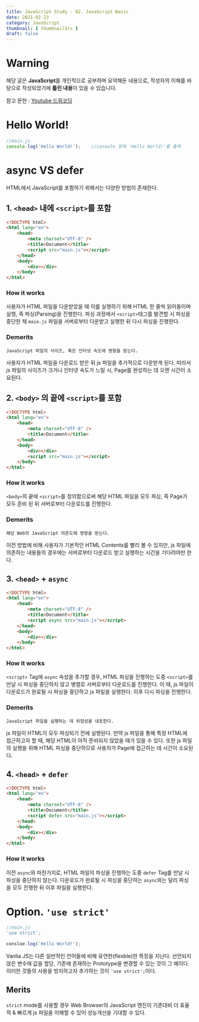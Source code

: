 ```yaml
---
title: JavaScript Study - 02. JavaScript Basic
date: 2021-02-23
category: JavaScript
thumbnail: { thumbnailSrc }
draft: false
---
```


# Warning
해당 글은 **JavaScript**를 개인적으로 공부하며 요약해둔 내용으로, 
작성자의 이해를 바탕으로 작성되었기에 **틀린 내용**이 있을 수 있습니다.    

참고 문헌 : [Youtube 드림코딩](https://www.youtube.com/watch?v=tJieVCgGzhs&list=PLv2d7VI9OotTVOL4QmPfvJWPJvkmv6h-2&index=2)

# Hello World!
``` javascript
//main.js
console.log('Hello World!');	//console 창에 'Hello World!'를 출력
```

# async VS defer
HTML에서 JavaScript를 포함하기 위해서는 다양한 방법이 존재한다.

## 1. `<head>` 내에 `<script>`를 포함
``` html
<!DOCTYPE html>
<html lang="en">
	<head>
		<meta charset="UTF-8" />
		<title>Document</title>
		<script src="main.js"></script>
	</head>
	<body>
		<div></div>
	</body>
</html>
```

### How it works
사용자가 HTML 파일을 다운받았을 때 이를 실행하기 위해 HTML 한 줄씩 읽어들이며 실행, 즉 파싱(Parsing)을 진행한다. 파싱 과정에서 `<script>`태그를 발견할 시 파싱을 중단한 채 `main.js` 파일을 서버로부터 다운받고 실행한 뒤 다시 파싱을 진행한다.    

### Demerits
	JavaScript 파일의 사이즈, 혹은 인터넷 속도에 영향을 받는다.
사용자가 HTML 파일을 다운로드 받은 뒤 js 파일을 추가적으로 다운받게 된다. 따라서 js 파일의 사이즈가 크거나 인터넷 속도가 느릴 시, Page를 완성하는 데 오랜 시간이 소요된다.
  
    
## 2. `<body>` 의 끝에 `<script>`를 포함
``` html
<!DOCTYPE html>
<html lang="en"> 
	<head>
		<meta charset="UTF-8" />
		<title>Document</title>
	</head>
	<body>
		<div></div>
		<script src="main.js"></script>
	</body>
</html>
```

### How it works
`<body>`의 끝에 `<script>`를 정의함으로써 해당 HTML 파일을 모두 파싱, 즉 Page가 모두 준비 된 뒤 서버로부터 다운로드를 진행한다.
    
### Demerits    
	해당 Web의 JavaScript 의존도에 영향을 받는다.
    
이전 방법에 비해 사용자가 기본적인 HTML Contents를 빨리 볼 수 있지만, js 파일에 의존하는 내용들의 경우에는 서버로부터 다운로드 받고 실행하는 시간을 기다려야만 한다.

    
## 3. `<head>` + `async`
``` html
<!DOCTYPE html>
<html lang="en">
	<head>
		<meta charset="UTF-8" />
		<title>Document</title>
		<script async src="main.js"></script>
	</head>
	<body>
		<div></div>
	</body>
</html>
```

### How it works
`<script>` Tag에 `async` 속성을 추가할 경우, HTML 파싱을 진행하는 도중 `<script>`를 만날 시 파싱을 중단하지 않고 병렬로 서버로부터 다운로드를 진행한다. 이 때, js 파일이 다운로드가 완료될 시 파싱을 중단하고 js 파일을 실행한다. 이후 다시 파싱을 진행한다.

### Demerits
	JavaScript 파일을 실행하는 데 위험성을 내포한다.
    
js 파일이 HTML이 모두 파싱되기 전에 실행된다. 만약 js 파일을 통해 특정 HTML에 접근하고자 할 때, 해당 HTML이 아직 준비되지 않았을 때가 있을 수 있다. 또한 js 파일의 실행을 위해 HTML 파싱을 중단하므로 사용자가 Page에 접근하는 데 시간이 소요된다.  

## 4. `<head>` + `defer`
``` html
<!DOCTYPE html>
<html lang="en">
	<head>
		<meta charset="UTF-8" />
		<title>Document</title>
		<script defer src="main.js"></script>
	</head>
	<body>
		<div></div>
	</body>
</html>
```

### How it works
이전 `async`와 마찬가지로, HTML 파일의 파싱을 진행하는 도중 `defer` Tag를 만날 시 파싱을 중단하지 않는다. 다운로드가 완료될 시 파싱을 중단하는 `async`와는 달리 파싱을 모두 진행한 뒤 이후 파일을 실행한다.

# Option. `'use strict'`
``` javascript
//main.js
'use strict';

consloe.log('Hello World!');
```

Vanlia JS는 다른 일반적인 언어들에 비해 유연한(flexble)한 특징을 지닌다. 선언되지 않은 변수에 값을 할당, 기존에 존재하는 Prototype을 변경할 수 있는 것이 그 예이다. 이러한 것들의 사용을 방지하고자 추가하는 것이 `'use strict';`이다.

## Merits
`strict` mode를 사용할 경우 Web Browser의 JavaScript 엔진이 기존대비 더 효율적 & 빠르게 js 파일을 이해할 수 있어 성능개선을 기대할 수 있다. 